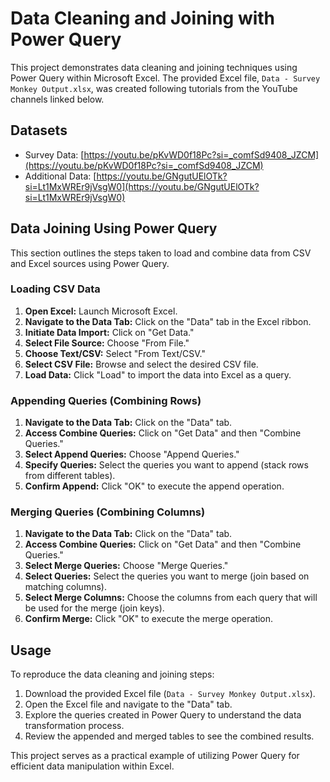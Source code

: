 # Data Cleaning and Joining with Power Query

This project demonstrates data cleaning and joining techniques using Power Query within Microsoft Excel. The provided Excel file, `Data - Survey Monkey Output.xlsx`, was created following tutorials from the YouTube channels linked below.

## Datasets

-   Survey Data: [https://youtu.be/pKvWD0f18Pc?si=_comfSd9408_JZCM](https://youtu.be/pKvWD0f18Pc?si=_comfSd9408_JZCM)
-   Additional Data: [https://youtu.be/GNgutUElOTk?si=Lt1MxWREr9jVsgW0](https://youtu.be/GNgutUElOTk?si=Lt1MxWREr9jVsgW0)

## Data Joining Using Power Query

This section outlines the steps taken to load and combine data from CSV and Excel sources using Power Query.

### Loading CSV Data

1.  **Open Excel:** Launch Microsoft Excel.
2.  **Navigate to the Data Tab:** Click on the "Data" tab in the Excel ribbon.
3.  **Initiate Data Import:** Click on "Get Data."
4.  **Select File Source:** Choose "From File."
5.  **Choose Text/CSV:** Select "From Text/CSV."
6.  **Select CSV File:** Browse and select the desired CSV file.
7.  **Load Data:** Click "Load" to import the data into Excel as a query.

### Appending Queries (Combining Rows)

1.  **Navigate to the Data Tab:** Click on the "Data" tab.
2.  **Access Combine Queries:** Click on "Get Data" and then "Combine Queries."
3.  **Select Append Queries:** Choose "Append Queries."
4.  **Specify Queries:** Select the queries you want to append (stack rows from different tables).
5.  **Confirm Append:** Click "OK" to execute the append operation.

### Merging Queries (Combining Columns)

1.  **Navigate to the Data Tab:** Click on the "Data" tab.
2.  **Access Combine Queries:** Click on "Get Data" and then "Combine Queries."
3.  **Select Merge Queries:** Choose "Merge Queries."
4.  **Select Queries:** Select the queries you want to merge (join based on matching columns).
5.  **Select Merge Columns:** Choose the columns from each query that will be used for the merge (join keys).
6.  **Confirm Merge:** Click "OK" to execute the merge operation.

## Usage

To reproduce the data cleaning and joining steps:

1.  Download the provided Excel file (`Data - Survey Monkey Output.xlsx`).
2.  Open the Excel file and navigate to the "Data" tab.
3.  Explore the queries created in Power Query to understand the data transformation process.
4.  Review the appended and merged tables to see the combined results.

This project serves as a practical example of utilizing Power Query for efficient data manipulation within Excel.
